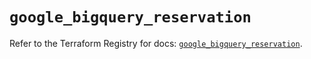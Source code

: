 # `google_bigquery_reservation`

Refer to the Terraform Registry for docs: [`google_bigquery_reservation`](https://registry.terraform.io/providers/hashicorp/google-beta/6.6.0/docs/resources/google_bigquery_reservation).
